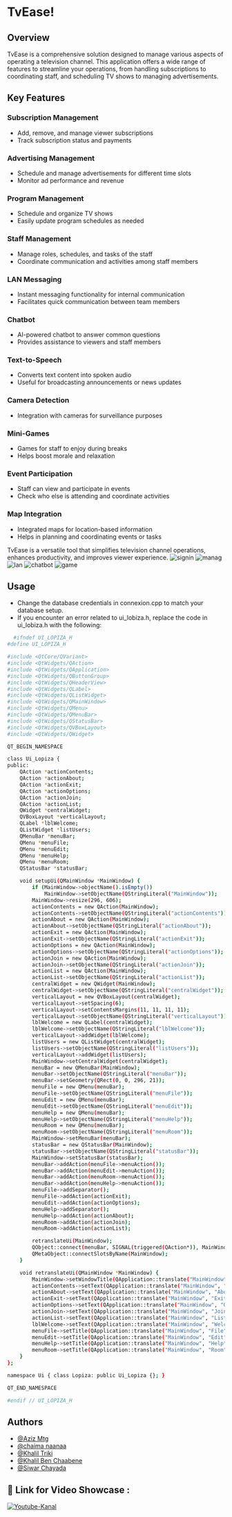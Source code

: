 TvEase!
============

Overview
-------

TvEase is a comprehensive solution designed to manage various aspects of operating a television channel. This application offers a wide range of features to streamline your operations, from handling subscriptions to coordinating staff, and scheduling TV shows to managing advertisements.

Key Features
------------

### Subscription Management

* Add, remove, and manage viewer subscriptions
* Track subscription status and payments

### Advertising Management

* Schedule and manage advertisements for different time slots
* Monitor ad performance and revenue

### Program Management

* Schedule and organize TV shows
* Easily update program schedules as needed

### Staff Management

* Manage roles, schedules, and tasks of the staff
* Coordinate communication and activities among staff members

### LAN Messaging

* Instant messaging functionality for internal communication
* Facilitates quick communication between team members

### Chatbot

* AI-powered chatbot to answer common questions
* Provides assistance to viewers and staff members

### Text-to-Speech

* Converts text content into spoken audio
* Useful for broadcasting announcements or news updates

### Camera Detection

* Integration with cameras for surveillance purposes

### Mini-Games

* Games for staff to enjoy during breaks
* Helps boost morale and relaxation

### Event Participation

* Staff can view and participate in events
* Check who else is attending and coordinate activities

### Map Integration

* Integrated maps for location-based information
* Helps in planning and coordinating events or tasks

TvEase is a versatile tool that simplifies television channel operations, enhances productivity, and improves viewer experience.
![signin](https://github.com/AzizMtg/TvEase--QTCompanyManager_Desktop_App/assets/131389390/20efef31-d3ae-4c5f-b900-20880fe1795b)
![manag](https://github.com/AzizMtg/TvEase--QTCompanyManager_Desktop_App/assets/131389390/3a5e898e-0fa7-4058-a136-a01b14a77290)
![lan](https://github.com/AzizMtg/TvEase--QTCompanyManager_Desktop_App/assets/131389390/06ffec1d-97e9-4dc1-89ef-81b3c75bf3dc)
![chatbot](https://github.com/AzizMtg/TvEase--QTCompanyManager_Desktop_App/assets/131389390/9f1a6d8b-26ce-4843-a763-b4ae73d912fb)
![game](https://github.com/AzizMtg/TvEase--QTCompanyManager_Desktop_App/assets/131389390/d41bb79b-14a9-4a71-8307-b289398f42ba)


## Usage

* Change the database credentials in connexion.cpp to match your database setup.
* If you encounter an error related to ui_lobiza.h, replace the code in ui_lobiza.h with the following:
```bash
  #ifndef UI_LOPIZA_H
#define UI_LOPIZA_H

#include <QtCore/QVariant>
#include <QtWidgets/QAction>
#include <QtWidgets/QApplication>
#include <QtWidgets/QButtonGroup>
#include <QtWidgets/QHeaderView>
#include <QtWidgets/QLabel>
#include <QtWidgets/QListWidget>
#include <QtWidgets/QMainWindow>
#include <QtWidgets/QMenu>
#include <QtWidgets/QMenuBar>
#include <QtWidgets/QStatusBar>
#include <QtWidgets/QVBoxLayout>
#include <QtWidgets/QWidget>

QT_BEGIN_NAMESPACE

class Ui_Lopiza {
public:
    QAction *actionContents;
    QAction *actionAbout;
    QAction *actionExit;
    QAction *actionOptions;
    QAction *actionJoin;
    QAction *actionList;
    QWidget *centralWidget;
    QVBoxLayout *verticalLayout;
    QLabel *lblWelcome;
    QListWidget *listUsers;
    QMenuBar *menuBar;
    QMenu *menuFile;
    QMenu *menuEdit;
    QMenu *menuHelp;
    QMenu *menuRoom;
    QStatusBar *statusBar;

    void setupUi(QMainWindow *MainWindow) {
        if (MainWindow->objectName().isEmpty())
            MainWindow->setObjectName(QStringLiteral("MainWindow"));
        MainWindow->resize(296, 606);
        actionContents = new QAction(MainWindow);
        actionContents->setObjectName(QStringLiteral("actionContents"));
        actionAbout = new QAction(MainWindow);
        actionAbout->setObjectName(QStringLiteral("actionAbout"));
        actionExit = new QAction(MainWindow);
        actionExit->setObjectName(QStringLiteral("actionExit"));
        actionOptions = new QAction(MainWindow);
        actionOptions->setObjectName(QStringLiteral("actionOptions"));
        actionJoin = new QAction(MainWindow);
        actionJoin->setObjectName(QStringLiteral("actionJoin"));
        actionList = new QAction(MainWindow);
        actionList->setObjectName(QStringLiteral("actionList"));
        centralWidget = new QWidget(MainWindow);
        centralWidget->setObjectName(QStringLiteral("centralWidget"));
        verticalLayout = new QVBoxLayout(centralWidget);
        verticalLayout->setSpacing(6);
        verticalLayout->setContentsMargins(11, 11, 11, 11);
        verticalLayout->setObjectName(QStringLiteral("verticalLayout"));
        lblWelcome = new QLabel(centralWidget);
        lblWelcome->setObjectName(QStringLiteral("lblWelcome"));
        verticalLayout->addWidget(lblWelcome);
        listUsers = new QListWidget(centralWidget);
        listUsers->setObjectName(QStringLiteral("listUsers"));
        verticalLayout->addWidget(listUsers);
        MainWindow->setCentralWidget(centralWidget);
        menuBar = new QMenuBar(MainWindow);
        menuBar->setObjectName(QStringLiteral("menuBar"));
        menuBar->setGeometry(QRect(0, 0, 296, 21));
        menuFile = new QMenu(menuBar);
        menuFile->setObjectName(QStringLiteral("menuFile"));
        menuEdit = new QMenu(menuBar);
        menuEdit->setObjectName(QStringLiteral("menuEdit"));
        menuHelp = new QMenu(menuBar);
        menuHelp->setObjectName(QStringLiteral("menuHelp"));
        menuRoom = new QMenu(menuBar);
        menuRoom->setObjectName(QStringLiteral("menuRoom"));
        MainWindow->setMenuBar(menuBar);
        statusBar = new QStatusBar(MainWindow);
        statusBar->setObjectName(QStringLiteral("statusBar"));
        MainWindow->setStatusBar(statusBar);
        menuBar->addAction(menuFile->menuAction());
        menuBar->addAction(menuEdit->menuAction());
        menuBar->addAction(menuRoom->menuAction());
        menuBar->addAction(menuHelp->menuAction());
        menuFile->addSeparator();
        menuFile->addAction(actionExit);
        menuEdit->addAction(actionOptions);
        menuHelp->addSeparator();
        menuHelp->addAction(actionAbout);
        menuRoom->addAction(actionJoin);
        menuRoom->addAction(actionList);

        retranslateUi(MainWindow);
        QObject::connect(menuBar, SIGNAL(triggered(QAction*)), MainWindow, SLOT(onMenu(QAction*)));
        QMetaObject::connectSlotsByName(MainWindow);
    }

    void retranslateUi(QMainWindow *MainWindow) {
        MainWindow->setWindowTitle(QApplication::translate("MainWindow", "TvEase LAN Messenger", Q_NULLPTR));
        actionContents->setText(QApplication::translate("MainWindow", "Contents", Q_NULLPTR));
        actionAbout->setText(QApplication::translate("MainWindow", "About", Q_NULLPTR));
        actionExit->setText(QApplication::translate("MainWindow", "Exit", Q_NULLPTR));
        actionOptions->setText(QApplication::translate("MainWindow", "Options", Q_NULLPTR));
        actionJoin->setText(QApplication::translate("MainWindow", "Join", Q_NULLPTR));
        actionList->setText(QApplication::translate("MainWindow", "List", Q_NULLPTR));
        lblWelcome->setText(QApplication::translate("MainWindow", "Welcome", Q_NULLPTR));
        menuFile->setTitle(QApplication::translate("MainWindow", "File", Q_NULLPTR));
        menuEdit->setTitle(QApplication::translate("MainWindow", "Edit", Q_NULLPTR));
        menuHelp->setTitle(QApplication::translate("MainWindow", "Help", Q_NULLPTR));
        menuRoom->setTitle(QApplication::translate("MainWindow", "Room", Q_NULLPTR));
    }
};

namespace Ui { class Lopiza: public Ui_Lopiza {}; } 

QT_END_NAMESPACE

#endif // UI_LOPIZA_H

```
    
## Authors

- [@Aziz Mtg](https://github.com/AzizMtg)
- [@chaima naanaa](https://github.com/chaimanaanaa)
- [@Khalil Triki](https://github.com/khaliltriki02)
- [@Khalil Ben Chaabene](https://github.com/5Obz)
- [@Siwar Chayada](https://github.com/si-war)






## 🔗 Link for Video Showcase : 
[![Youtube-Kanal](https://img.shields.io/badge/YouTube-FF0000?style=for-the-badge&logo=youtube&logoColor=white)](https://www.youtube.com/watch?v=jxq2mOY_DpM)
